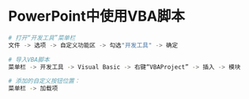 # PowerPoint中使用VBA脚本



```bash
# 打开“开发工具”菜单栏
文件 -> 选项 -> 自定义功能区 -> 勾选"开发工具" -> 确定

# 导入VBA脚本
菜单栏 -> 开发工具 -> Visual Basic -> 右键“VBAProject” -> 插入 -> 模块

# 添加的自定义按钮位置：
菜单栏 -> 加载项
```

